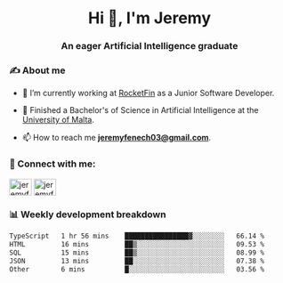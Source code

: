 <h1 align="center">Hi 👋, I'm Jeremy</h1>
<h3 align="center">An eager Artificial Intelligence graduate</h3>

<h3 align="left">✍ About me</h3>

- 🔭 I’m currently working at [RocketFin](https://rocketfin.co) as a Junior Software Developer.

- 🌱 Finished a Bachelor's of Science in Artificial Intelligence at the [University of Malta](https://www.linkedin.com/school/university-of-malta/).

- 📫 How to reach me **jeremyfenech03@gmail.com**.

<h3 align="left">🔗 Connect with me:</h3>
<p align="left">
<a href="https://linkedin.com/in/jeremyfenech" target="blank"><img align="center" src="https://raw.githubusercontent.com/rahuldkjain/github-profile-readme-generator/master/src/images/icons/Social/linked-in-alt.svg" alt="jeremyfenech" height="30" width="40" /></a>
<a href="https://www.leetcode.com/jeremyfen" target="blank"><img align="center" src="https://raw.githubusercontent.com/rahuldkjain/github-profile-readme-generator/master/src/images/icons/Social/leet-code.svg" alt="jeremyfen" height="30" width="40" /></a>
</p>


<h3 align="left">📊 Weekly development breakdown</h3>

<!--START_SECTION:waka-->

```txt
TypeScript   1 hr 56 mins    ████████████████▓░░░░░░░░   66.14 %
HTML         16 mins         ██▒░░░░░░░░░░░░░░░░░░░░░░   09.53 %
SQL          15 mins         ██▒░░░░░░░░░░░░░░░░░░░░░░   08.99 %
JSON         13 mins         ██░░░░░░░░░░░░░░░░░░░░░░░   07.38 %
Other        6 mins          █░░░░░░░░░░░░░░░░░░░░░░░░   03.56 %
```

<!--END_SECTION:waka-->
